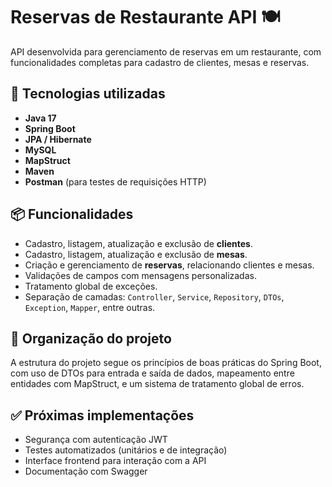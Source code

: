 # Reservas de Restaurante API 🍽️

API desenvolvida para gerenciamento de reservas em um restaurante, com funcionalidades completas para cadastro de clientes, mesas e reservas.

## 🔧 Tecnologias utilizadas

- **Java 17**
- **Spring Boot**
- **JPA / Hibernate**
- **MySQL**
- **MapStruct**
- **Maven**
- **Postman** (para testes de requisições HTTP)

## 📦 Funcionalidades

- Cadastro, listagem, atualização e exclusão de **clientes**.
- Cadastro, listagem, atualização e exclusão de **mesas**.
- Criação e gerenciamento de **reservas**, relacionando clientes e mesas.
- Validações de campos com mensagens personalizadas.
- Tratamento global de exceções.
- Separação de camadas: `Controller`, `Service`, `Repository`, `DTOs`, `Exception`, `Mapper`, entre outras.

## 📂 Organização do projeto

A estrutura do projeto segue os princípios de boas práticas do Spring Boot, com uso de DTOs para entrada e saída de dados, mapeamento entre entidades com MapStruct, e um sistema de tratamento global de erros.

## ✅ Próximas implementações

- Segurança com autenticação JWT
- Testes automatizados (unitários e de integração)
- Interface frontend para interação com a API
- Documentação com Swagger

